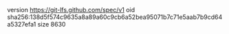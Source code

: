 version https://git-lfs.github.com/spec/v1
oid sha256:138d5f574c9635a8a89a60c9cb6a52bea95071b7c71e5aab7b9cd64a5327efa1
size 8630
